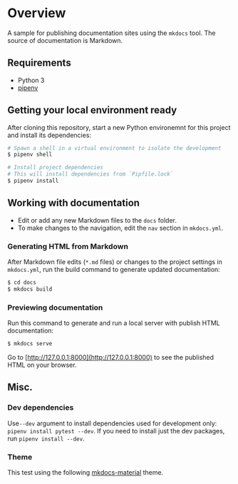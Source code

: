 # Overview

A sample for publishing documentation sites using the  `mkdocs` tool. The source of  documentation is Markdown.



## Requirements

- Python 3
- [pipenv](https://github.com/pypa/pipenv)



## Getting your local environment ready

After cloning this repository, start a new Python environemnt for this project and install its dependencies:

```bash
# Spawn a shell in a virtual environment to isolate the development
$ pipenv shell

# Install project dependencies
# This will install dependencies from `Pipfile.lock`
$ pipenv install
```



## Working with documentation

- Edit or add any new Markdown files to the `docs` folder.
- To make changes to the navigation, edit the `nav` section in `mkdocs.yml`.



### Generating HTML from Markdown

After Markdown file edits (`*.md` files) or changes to the project settings in `mkdocs.yml`, run the build command to generate updated documentation:

```bash
$ cd docs
$ mkdocs build
```



### Previewing documentation

Run this command to generate and run a local server with publish HTML documentation:

```bash
$ mkdocs serve
```

Go to [http://127.0.0.1:8000](http://127.0.0.1:8000) to see the published HTML on your browser.



## Misc.

### Dev dependencies

Use`--dev` argument to install dependencies used for development only: `pipenv install pytest --dev`. If you need to install just the dev packages, run `pipenv install --dev`.


### Theme

This test using the following [mkdocs-material](https://github.com/squidfunk/mkdocs-material) theme.

